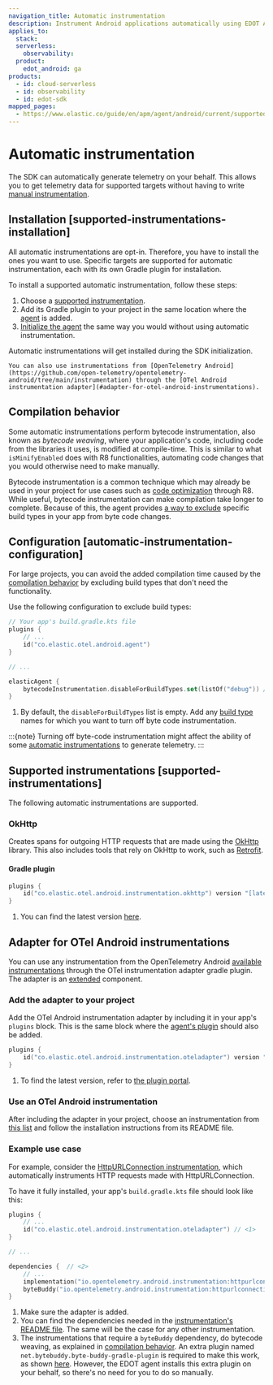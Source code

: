 ```yaml
---
navigation_title: Automatic instrumentation
description: Instrument Android applications automatically using EDOT Android.
applies_to:
  stack:
  serverless:
    observability:
  product:
    edot_android: ga
products:
  - id: cloud-serverless
  - id: observability
  - id: edot-sdk
mapped_pages:
  - https://www.elastic.co/guide/en/apm/agent/android/current/supported-technologies.html
---
```


# Automatic instrumentation

The SDK can automatically generate telemetry on your behalf. This allows you to get telemetry data for supported targets without having to write [manual instrumentation](manual-instrumentation.md).

## Installation [supported-instrumentations-installation]

All automatic instrumentations are opt-in. Therefore, you have to install the ones you want to use. Specific targets are supported for automatic instrumentation, each with its own Gradle plugin for installation. 

To install a supported automatic instrumentation, follow these steps:

1. Choose a [supported instrumentation](#supported-instrumentations).
2. Add its Gradle plugin to your project in the same location where the [agent](getting-started.md#gradle-setup) is added.
3. [Initialize the agent](getting-started.md#agent-setup) the same way you would without using automatic instrumentation.

Automatic instrumentations will get installed during the SDK initialization.

```{tip}
You can also use instrumentations from [OpenTelemetry Android](https://github.com/open-telemetry/opentelemetry-android/tree/main/instrumentation) through the [OTel Android instrumentation adapter](#adapter-for-otel-android-instrumentations).
```

## Compilation behavior

Some automatic instrumentations perform bytecode instrumentation, also known as _bytecode weaving_, where your application's code, including code from the libraries it uses, is modified at compile-time. This is similar to what `isMinifyEnabled` does with R8 functionalities, automating code changes that you would otherwise need to make manually. 

Bytecode instrumentation is a common technique which may already be used in your project for use cases such as [code optimization](https://developer.android.com/build/shrink-code#optimization) through R8. While useful, bytecode instrumentation can make compilation take longer to complete. Because of this, the agent provides [a way to exclude](#automatic-instrumentation-configuration) specific build types in your app from byte code changes.

## Configuration [automatic-instrumentation-configuration]

For large projects, you can avoid the added compilation time caused by the [compilation behavior](#compilation-behavior) by excluding build types that don't need the functionality. 

Use the following configuration to exclude build types:

```kotlin
// Your app's build.gradle.kts file
plugins {
    // ...
    id("co.elastic.otel.android.agent")
}

// ...

elasticAgent {
    bytecodeInstrumentation.disableForBuildTypes.set(listOf("debug")) // <1>
}
```

1. By default, the `disableForBuildTypes` list is empty. Add any [build type](https://developer.android.com/build/build-variants#build-types) names for which you want to turn off byte code instrumentation.

:::{note}
Turning off byte-code instrumentation might affect the ability of some [automatic instrumentations](#supported-instrumentations) to generate telemetry.
:::

## Supported instrumentations [supported-instrumentations]

The following automatic instrumentations are supported.

### OkHttp

Creates spans for outgoing HTTP requests that are made using the [OkHttp](https://square.github.io/okhttp/) library. This also includes tools that rely on OkHttp to work, such as [Retrofit](https://square.github.io/retrofit/).

#### Gradle plugin

```kotlin
plugins {
    id("co.elastic.otel.android.instrumentation.okhttp") version "[latest_version]" // <1>
}
```

1. You can find the latest version [here](https://plugins.gradle.org/plugin/co.elastic.otel.android.instrumentation.okhttp).

## Adapter for OTel Android instrumentations

You can use any instrumentation from the OpenTelemetry Android [available instrumentations](https://github.com/open-telemetry/opentelemetry-android/tree/main/instrumentation) through the OTel instrumentation adapter gradle plugin. The adapter is an [extended](/reference/compatibility/nomenclature.md#extended-components) component.

### Add the adapter to your project

Add the OTel Android instrumentation adapter by including it in your app's `plugins` block. This is the same block where the [agent's plugin](getting-started.md#gradle-setup) should also be added.

```kotlin
plugins {
    id("co.elastic.otel.android.instrumentation.oteladapter") version "[latest_version]" // <1>
}
```

1. To find the latest version, refer to [the plugin portal](https://plugins.gradle.org/plugin/co.elastic.otel.android.instrumentation.oteladapter).

### Use an OTel Android instrumentation

After including the adapter in your project, choose an instrumentation from [this list](https://github.com/open-telemetry/opentelemetry-android/tree/main/instrumentation) and follow the installation instructions from its README file.

### Example use case

For example, consider the [HttpURLConnection instrumentation](https://github.com/open-telemetry/opentelemetry-android/tree/main/instrumentation/httpurlconnection), which automatically instruments HTTP requests made with HttpURLConnection.

To have it fully installed, your app's `build.gradle.kts` file should look like this:

```kotlin
plugins {
    // ...
    id("co.elastic.otel.android.instrumentation.oteladapter") // <1>
}

// ...

dependencies {  // <2>
    // ... 
    implementation("io.opentelemetry.android.instrumentation:httpurlconnection-library:AUTO_HTTP_URL_INSTRUMENTATION_VERSION") 
    byteBuddy("io.opentelemetry.android.instrumentation:httpurlconnection-agent:AUTO_HTTP_URL_INSTRUMENTATION_VERSION") // <3>
}
```

1. Make sure the adapter is added.
2. You can find the dependencies needed in the [instrumentation's README file](https://github.com/open-telemetry/opentelemetry-android/tree/main/instrumentation/httpurlconnection#project-dependencies). The same will be the case for any other instrumentation.
3. The instrumentations that require a `byteBuddy` dependency, do bytecode weaving, as explained in [compilation behavior](#compilation-behavior). An extra plugin named `net.bytebuddy.byte-buddy-gradle-plugin` is required to make this work, as shown [here](https://github.com/open-telemetry/opentelemetry-android/tree/main/instrumentation/httpurlconnection#byte-buddy-compilation-plugin). However, the EDOT agent installs this extra plugin on your behalf, so there's no need for you to do so manually.
